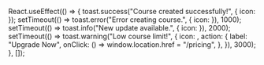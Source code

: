   React.useEffect(() => {
    toast.success("Course created successfully!", { icon: <CheckCircle className="h-4 w-4 text-white" /> });
    setTimeout(() => toast.error("Error creating course.", { icon: <XCircle className="h-4 w-4 text-white" /> }), 1000);
    setTimeout(() => toast.info("New update available.", { icon: <Info className="h-4 w-4 text-gray-800" /> }), 2000);
    setTimeout(() => toast.warning("Low course limit!", {
      icon: <AlertTriangle className="h-4 w-4 text-yellow-800" />,
      action: {
        label: "Upgrade Now",
        onClick: () => window.location.href = "/pricing",
      },
    }), 3000);
  }, []);
